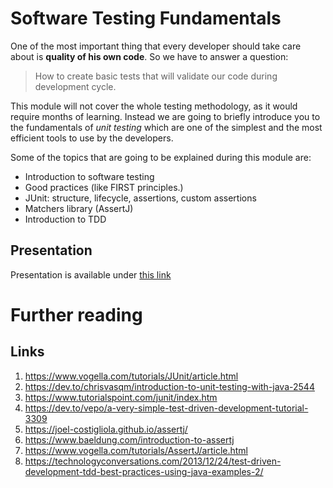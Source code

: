 # Software Testing Fundamentals
One of the most important thing that every developer should take care about is
**quality of his own code**. So we have to answer a question: 
>  How to create basic tests that will validate our code during development cycle.

This module will not cover the whole testing methodology, as it would require 
months of learning. Instead we are going to briefly introduce you to the 
fundamentals of _unit testing_ which are one of the simplest and 
the most efficient tools to use by the developers.

Some of the topics that are going to be explained during this module are:
- Introduction to software testing
- Good practices (like FIRST principles.)
- JUnit: structure, lifecycle, assertions, custom assertions
- Matchers library (AssertJ)
- Introduction to TDD

## Presentation
Presentation is available under [this link](uploads/7d1489ce064b14448f94ac98b6325e10/04_Software_Testing_v1.0.0.pptx.pdf)

# Further reading

## Links

1. https://www.vogella.com/tutorials/JUnit/article.html
2. https://dev.to/chrisvasqm/introduction-to-unit-testing-with-java-2544
3. https://www.tutorialspoint.com/junit/index.htm
4. https://dev.to/vepo/a-very-simple-test-driven-development-tutorial-3309
5. https://joel-costigliola.github.io/assertj/
6. https://www.baeldung.com/introduction-to-assertj
7. https://www.vogella.com/tutorials/AssertJ/article.html
8. https://technologyconversations.com/2013/12/24/test-driven-development-tdd-best-practices-using-java-examples-2/